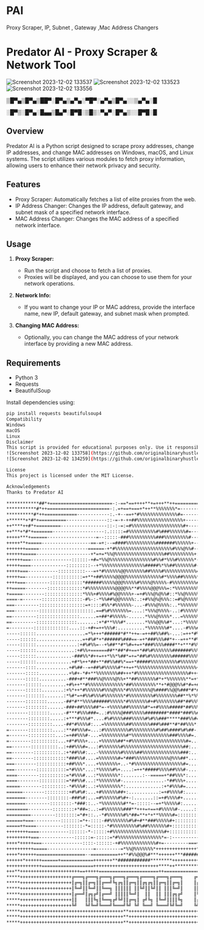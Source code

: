 
# PAI
Proxy Scraper, IP, Subnet , Gateway ,Mac Address Changers
# Predator AI - Proxy Scraper & Network Tool
![Screenshot 2023-12-02 133537](https://github.com/originalbinaryhustler/PAI/assets/118463945/d7dcdaff-8910-42b5-9514-cd55b9e6bca8)
![Screenshot 2023-12-02 133523](https://github.com/originalbinaryhustler/PAI/assets/118463945/0b2bae78-480d-4cfb-a3c0-f79a4c50f246)
![Screenshot 2023-12-02 133556](https://github.com/originalbinaryhustler/PAI/assets/118463945/326ac03b-81b4-40ba-b75f-5249ec88749e)


 ▒█▀▄▒█▀▄▒██▀░█▀▄▒▄▀▄░▀█▀░▄▀▄▒█▀▄░░▒▄▀▄░█
 
 ░█▀▒░█▀▄░█▄▄▒█▄▀░█▀█░▒█▒░▀▄▀░█▀▄▒░░█▀█░█

## Overview

Predator AI is a Python script designed to scrape proxy addresses, change IP addresses, and change MAC addresses on Windows, macOS, and Linux systems. The script utilizes various modules to fetch proxy information, allowing users to enhance their network privacy and security.

## Features

- Proxy Scraper: Automatically fetches a list of elite proxies from the web.
- IP Address Changer: Changes the IP address, default gateway, and subnet mask of a specified network interface.
- MAC Address Changer: Changes the MAC address of a specified network interface.

## Usage

1. **Proxy Scraper:**
    - Run the script and choose to fetch a list of proxies.
    - Proxies will be displayed, and you can choose to use them for your network operations.

2. **Network Info:**
    - If you want to change your IP or MAC address, provide the interface name, new IP, default gateway, and subnet mask when prompted.

3. **Changing MAC Address:**
    - Optionally, you can change the MAC address of your network interface by providing a new MAC address.

## Requirements

- Python 3
- Requests
- BeautifulSoup

Install dependencies using:

```bash
pip install requests beautifulsoup4
Compatibility
Windows
macOS
Linux
Disclaimer
This script is provided for educational purposes only. Use it responsibly and respect the terms of service of the networks you operate on.
![Screenshot 2023-12-02 133758](https://github.com/originalbinaryhustler/PAI/assets/118463945/a02f8762-ed9f-400a-a34a-79d9dd90202e)
![Screenshot 2023-12-02 134259](https://github.com/originalbinaryhustler/PAI/assets/118463945/c2c4937c-3c1c-4754-8197-687e7a83316b)

License
This project is licensed under the MIT License.

Acknowledgements
Thanks to Predator AI

************##*+=======================-:-==*==++++**+=+++**++===============================++=====
***********#*++=======================-:.=+==+===+*++**%%%%%%%*=-------------================++==+==
**********#*++============------------:.-+--==+*#%%%%%%%%%%%%%%#=---------------------=======++=====
+******+*#*+==========---------------::-=-+-++##%%%%%%%%%%%%%%%%%+-----------------------====++=====
++****++#*+=========-----------------::-:-=:=#%%%%%%%%%%%%%%%%%%%#+-------------------------==+=====
++***+*#*+=======-------------------:.:::::=#%%%%%%%%%%#%###%%%%%%#=------------------------==+=====
+++++***+======------------------=--:::::-###%%%%%%%%%%###%%%%%%%%%#-------------------------=+=====
+++++**+=====------------------==-=+:--=####%%%%%%%%%%%#######%%%%%%+------------------------=**====
+++++++=====------------------======-+*#%%%%%%%%%%%%%%%%%%%%%#%%%@%%#--::::-------------------=**===
++++++=====--------------------+*=+=*%%@%%%%%%%%%%%%%%%%%%##%%%%%%%%%+:::::::::::::::----------=**==
++++++===---------------::::::-+#=*%%@%%%%%%%%%%%%%%%%#%%#*%%%#%%%%%%*-::::::::::::::::::-------=*+=
+++++====-------------:::::::::--+*%%%%%%%%%%%%%%%%#####%*%%##%%%%%%%#-::::::::::::::::::::------===
+++++===-----------::::::::::---=+*#%%%%%%@@%%%%%%%##%%%%#%%%%%%%%%%%%=::::::::::::::::::::::----===
+++++==----------:::::::::::=+**+##%%%%%@@@@%%%%%%%%%%%%%#*%%%%##%%%%%*:::::::::::::::::::::::----==
++++===---------::::::::::::*######%%%%%@@@%%%%%#%%%%@%%%%%-#%%%%%%%%%#-::::::::::::::::::::::::--==
++=====--------:::::::::::::*#%%%%%%%%%%@@@@%%**#%%%%@@@%%%=:*%%%%%%%%%*::::::::::::::::::::::::--==
+=====--------::::::::::::::*%%%+#%%%%#%@@%%%%+-=+#%%%@%@%%#::*%%@%%%%%#-::::::::::::::::::::::::===
====-=-------:::::::::::::::-#%-:-*%%##%@@%%%%%:.:+#%%@%@%%%::=#%@%%%%%%+:.....::::::::::::::::::==-
===---------:::::::::::::::::=+::::#%%*#%%%%%%-...-#%%%@%%%%:..*%%%%%%%%%-..........:::::::::::::-==
===---------::::::::::::::::::::.==#%#%%%%%%%=....:*%%%@%%%%-..:#%%%%%%%%+:............::::::::::-=-
==---------::::::::::::::::......=+##*#%%%%%-......*%%%@%%%%*...=%%%%%%%%#-...............:::::::-=-
==---------:::::::::::::::.......:+*#**%%%#*.......*%%%@@%%#*...:*%%%%%%%%=.................:::::-=-
=---------:::::::::::::....::-+#+=++%%%#:..........*%%%%%%%#*....-#%%%#%%%*:.................::::-=-
-----::::::..................=*%+++*######*#**++=-=++##%%##%-...:=++*#%%%-.......................-=-
-----::::::.................=+#%#*+*######%###==-=+*###%%%##*+--=++**#%%+:::.....................-==
-----::::::...............:+#%#%%=--+%##**#*%#=+=+*###%%%%####**+***#%%%+*****=..................-==
-----::::::..............:+#%%+======##**##*#+==+*##%#%%%%%%%#######%%%##%%#%%#*-................-==
-----::::::.............-###%%*#++=++*%%*%##*=+=*##%#%%%%%%%%######%%%%%%%%%%%%%*+-..............-==
-----::::::.............+#*%++*##+**##%%##%*==+*#####%%%%%%%%%%#%%%%%%%%%%#*##%%###-.............-==
-------::::............+#%##--=+##%#%%%%%#*++=+*%%%%%%%%%%%%%%%%%%%%%%+****+::-+#%#*-............-==
-------:::::...........+%#+-*#+**%%%%%%%%##+++*#%%%%%%%%%%%%%%%%%%%#+++*+#*+++:.:+##*-...........-==
-------:::::..........-###+#**###%%@%%%%@%%+**##%%%%%%%#*+*%%%%%%%**=+**+*#+***=:.-*#+:..........-==
-------::::::.........+#%++**#%%%%%%%%%%%%%*##%%%%%%%%%**+*#@@@%%#*#=+#####*%##++:.:**=..........-==
-------::::::........:+%*++*#%%%%%%#%%%@%%%*#%%%%%%%%@%####%%@@%###*#*#%%%%%%#%+#+:.:**:.........-==
-------:::::::.......:*%#*=+#%%#%%%#%%%%%%%*#%%%%%%%%%#%%%%%%%%##**%*%%%%%%%%%%#%#=..:*-.........-==
-------::::::::......-##*#**%%%%######%%%%%*#%%%%%%%#+#%%%%%%%%##*##%%%%%###%%%%%##=..==.........-==
-------::::::::......-###+##%%%%##*=-+%%%%%##%%%%%%#*=+#%%%%#####*##%%%######%%%%%%#-.-+........:-==
--------::::::::.....-#***#%%%###=..:#%%%%@###%%%%%########*####*###%%#=**###%%%%%#**::*:.......:-==
--------::::::::.....:+***#%%%#*....#%#%%%%###%%%%%#%#%%###*****###%%#=..=*##%%%%%%%#=:+:.......:-==
--------:::::::::....-##*#%%%%#:...=%%%%%%%%##%%%%%%%###%###**#*##%%%*:...=*#%%%%%%%#+:-:.......:-==
=-------:::::::::....:**##%%%#=...:#%%%%%%%%%#%%%%%%%%%#%##%####%#%##-....:+#%%#%%%%#*-:........:-==
=-------::::::::::...:=+##%%%#-...=%%%%%%%%%#*%%%%%%%%%%%%%%###%%%%#=......:*%%%%%%%%#=.........:-==
=--------::::::::::...+#*#%%%+....+%%%%%%##*+#%%%%%%%%%%%%%%%%%%%%#=........+#%%##%%##=.........:-==
==-------::::::::::..:+##%%%#=...:#%%%%%%%#%%%%%%%%%%%%%%%%%%%%%%##:........:#%%%%%###+.........:-==
==--------::::::::::.:+*##%%#:...-%%%%%%%%#%%%%%##%%%%%%%%%%%%%%###:........:#%%%%####=........::===
==--------::::::::::::*###%%#....=%%%%%%%#=*###%%%%%%%%%%%%%@%%%##*.........:#%%%#*###=........::-==
===--------:::::::::::+##%%%*....+%%%%%%%+..-*#%%%%%%%%%%%%%%%%%%#=.........:#%%%#-*##+:......:::-==
===--------:::::::::::=*#%%%*...:*%%%%%#%+....:=++*#####%%%%##%%%#-.........:#%%%*:+##+:.....::::-==
====--------::::::::::=*#%%%#...:*%%%%%%%*:.......:--=====+*##%%%*:.........=#%%%+:-##=:....:::::-==
====--------::::::::::=*##%%#...:*%%%%%%%#-...............-*##%%%+..........*%%%#=.:*#=...:::::::-==
=====--------:::::::::-*#%%%#:..:+%%%%%%%%*:.............:+*#%%%#=.........-#%%%*:.:+#-::::::::::===
======--------:::::::::+#%#%#:...+#%%%%%%##+:...........:=+#%%%%#:........:*%%%%+:::=*-::::::::::===
=======--------::::::::-###%#:...=#%%%%%%#%#+-:.......::=+#%%%%#+........:+##%%*-:::=+:::::::::::===
=======---------::::::::-*###::..-*%%%%%%%%#**=-:::::--=+*%%%%%#:.......:+###%#=::::==::::::::::-===
========---------::::::::+*##=:..:=#%%%%%%%###**+++=+==+#%%%%%#-.....:::-#%###+:::::--::::::::::-===
=========---------::::::::=*#+::..-*#%%%%%%#%*##=**+*+**%%%%%#=:::::::::+####*-:::::--::::::::---===
======+===----------:::::::=*+-::::-##%%%%%%%#%#+#**###%%%%%#+::::::::::*###*-::::::-:::::::-----===
=====++====----------:::::::-*=:::::-*#%%%%%%%%%#%##%%%%%%%#+::::::::::-#***-:::::::::::---------===
++++++++====-----------::::::-*-:::::+#%%%%%%%%%%%%%%%%%%%#+:::::::::::+***-:::::----------------===
+++++++++===-------------::::::=-:::::=*#%%%%%%%%%%%%%%%%*=-:----------*#*=---------------------====
++++*+++++===---------------::::-::::::-+#%%%%%%%%%%%%%#+=---------===+*#+===------------========+==
++++++++++=====-----------------=---------=*%%@%%%%%%%*+++++++++++++++*%#*****++++++++=========+++==
++++*++++++==================--==========++**#%%@@@%#***++++++***########********************++*+===
++++++*++++++======+============+++++++**############********++++++++++++++++++++++++++++++++***++==
+++++++++++++===================++++++++++++++++++++++++****++****************+++++++++++++++**++===
+++**++++++++++++++++++++++==+++++======================++=====================-====****++++#*++++==
*****+++++++++++++++++++╔═══╗╔═══╗╔═══╗╔═══╗╔═══╗╔════╗╔═══╗╔═══╗    ╔═══╗╔══╗+++++++===++++++==+===
*****+++++++++++++++++++║╔═╗║║╔═╗║║╔══╝╚╗╔╗║║╔═╗║║╔╗╔╗║║╔═╗║║╔═╗║    ║╔═╗║╚╣╠╝+++++++===++++++==+===
*****+++++++++++++++++++║╚═╝║║╚═╝║║╚══╗ ║║║║║║ ║║╚╝║║╚╝║║ ║║║╚═╝║    ║║ ║║ ║║ +++++++===++++++==+===
*****+++++++++++++++++++║╔══╝║╔╗╔╝║╔══╝ ║║║║║╚═╝║  ║║  ║║ ║║║╔╗╔╝    ║╚═╝║ ║║ +++++++===++++++==+===
*****+++++++++++++++++++║║   ║║║╚╗║╚══╗╔╝╚╝║║╔═╗║ ╔╝╚╗ ║╚═╝║║║║╚╗    ║╔═╗║╔╣╠╗+++++++===++++++==+===
*****+++++++++++++++++++╚╝   ╚╝╚═╝╚═══╝╚═══╝╚╝ ╚╝ ╚══╝ ╚═══╝╚╝╚═╝    ╚╝ ╚╝╚══╝+++++++===++++++==+===
*****++++++++++++++++++++++++++++++++++++++**++++++++++++++++++++++++++++=+++++++++++===++++++==+===
*****++++++++++++++++++++++++++++++++++++++**++++++++++++++++++++++++++++=+++++++++++===++++++==+===
*****++++++++++++++++++++++++++++++++++++++**++++++++++++++++++++++++++++=+++++++++++===++++++==+===
